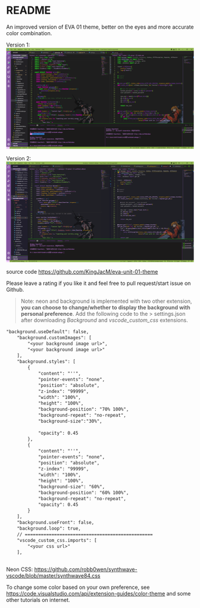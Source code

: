 # README

An improved version of EVA 01 theme, better on the eyes and more accurate color combination.

Version 1:
<img src="demo.png">

Version 2:
<img src="demo2.png">

source code https://github.com/KingJacM/eva-unit-01-theme

Please leave a rating if you like it and feel free to pull request/start issue on Github.

> Note: neon and background is implemented with two other extension, **you can choose to change/whether to display the background with personal preference**. Add the following code to the > settings.json after downloading *Background* and *vscode_custom_css* extensions. 
```
"background.useDefault": false,
    "background.customImages": [
        "<your background image url>",
        "<your background image url>"
    ],
    "background.styles": [
        {
            "content": "''",
            "pointer-events": "none",
            "position": "absolute",
            "z-index": "99999",
            "width": "100%",
            "height": "100%",
            "background-position": "70% 100%",
            "background-repeat": "no-repeat",
            "background-size":"30%",
            
            "opacity": 0.45
        },
        {
            "content": "''",
            "pointer-events": "none",
            "position": "absolute",
            "z-index": "99999",
            "width": "100%",
            "height": "100%",
            "background-size": "60%",
            "background-position": "60% 100%",
            "background-repeat": "no-repeat",
            "opacity": 0.45
        }
    ],
    "background.useFront": false,
    "background.loop": true,
    // ================================================
    "vscode_custom_css.imports": [
        "<your css url>"
    ],
    
```

Neon CSS: https://github.com/robb0wen/synthwave-vscode/blob/master/synthwave84.css

To change some color based on your own preference, see https://code.visualstudio.com/api/extension-guides/color-theme and some other tutorials on internet.
